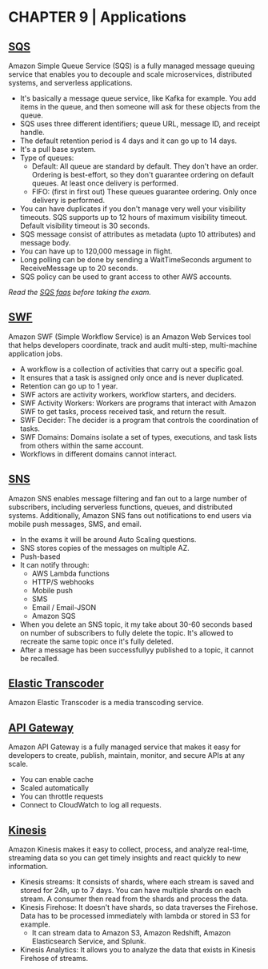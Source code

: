 # CHAPTER 9 | Applications

## [SQS](https://aws.amazon.com/sqs/)

Amazon Simple Queue Service (SQS) is a fully managed message queuing service that enables you to decouple and scale microservices, distributed systems, and serverless applications.

* It's basically a message queue service, like Kafka for example. You add items in the queue, and then someone will ask for these objects from the queue.
* SQS uses three different identifiers; queue URL, message ID, and receipt handle.
* The default retention period is 4 days and it can go up to 14 days.
* It's a pull base system.
* Type of queues:
  * Default: All queue are standard by default. They don't have an order. Ordering is best-effort, so they don't guarantee ordering on default queues. At least once delivery is performed.
  * FIFO: (first in first out) These queues guarantee ordering. Only once delivery is performed.
* You can have duplicates if you don't manage very well your visibility timeouts. SQS supports up to 12 hours of maximum visibility timeout. Default visibility timeout is 30 seconds.
* SQS message consist of attributes as metadata (upto 10 attributes) and message body.
* You can have up to 120,000 message in flight.
* Long polling can be done by sending a WaitTimeSeconds argument to ReceiveMessage up to 20 seconds.
* SQS policy can be used to grant access to other AWS accounts.

_Read the [SQS faqs](https://aws.amazon.com/sqs/faqs/) before taking the exam._

## [SWF](https://aws.amazon.com/swf/)

Amazon SWF (Simple Workflow Service) is an Amazon Web Services tool that helps developers coordinate, track and audit multi-step, multi-machine application jobs.

* A workflow is a collection of activities that carry out a specific goal.
* It ensures that a task is assigned only once and is never duplicated.
* Retention can go up to 1 year.
* SWF actors are activity workers, workflow starters, and deciders.
* SWF Activity Workers: Workers are programs that interact with Amazon SWF to get tasks, process received task, and return the result.
* SWF Decider: The decider is a program that controls the coordination of tasks.
* SWF Domains: Domains isolate a set of types, executions, and task lists from others within the same account.
* Workflows in different domains cannot interact.

## [SNS](https://aws.amazon.com/sns/)

Amazon SNS enables message filtering and fan out to a large number of subscribers, including serverless functions, queues, and distributed systems. Additionally, Amazon SNS fans out notifications to end users via mobile push messages, SMS, and email.

* In the exams it will be around Auto Scaling questions.
* SNS stores copies of the messages on multiple AZ.
* Push-based
* It can notify through:
  * AWS Lambda functions
  * HTTP/S webhooks
  * Mobile push
  * SMS
  * Email / Email-JSON
  * Amazon SQS
* When you delete an SNS topic, it my take about 30-60 seconds based on number of subscribers to fully delete the topic. It's allowed to recreate the same topic once it's fully deleted.
* After a message has been successfullyy published to a topic, it cannot be recalled.
  
## [Elastic Transcoder](https://aws.amazon.com/elastictranscoder/)

Amazon Elastic Transcoder is a media transcoding service.

## [API Gateway](https://aws.amazon.com/api-gateway/)

Amazon API Gateway is a fully managed service that makes it easy for developers to create, publish, maintain, monitor, and secure APIs at any scale.

* You can enable cache
* Scaled automatically
* You can throttle requests
* Connect to CloudWatch to log all requests.

## [Kinesis](https://aws.amazon.com/kinesis/)

Amazon Kinesis makes it easy to collect, process, and analyze real-time, streaming data so you can get timely insights and react quickly to new information.

* Kinesis streams: It consists of shards, where each stream is saved and stored for 24h, up to 7 days. You can have multiple shards on each stream. A consumer then read from the shards and process the data.
* Kinesis Firehose: It doesn't have shards, so data traverses the Firehose. Data has to be processed immediately with lambda or stored in S3 for example.
  * It can stream data to Amazon S3, Amazon Redshift, Amazon Elasticsearch Service, and Splunk.
* Kinesis Analytics: It allows you to analyze the data that exists in Kinesis Firehose of streams.
